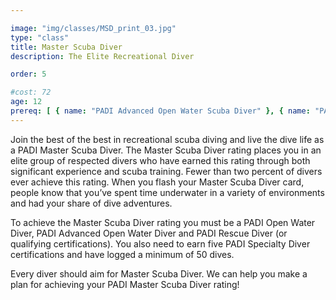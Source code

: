 ```yaml
---

image: "img/classes/MSD_print_03.jpg"
type: "class"
title: Master Scuba Diver
description: The Elite Recreational Diver

order: 5

#cost: 72
age: 12
prereq: [ { name: "PADI Advanced Open Water Scuba Diver" }, { name: "PADI Rescue Diver" }, { name: "50 dives" }, { name: "5 PADI Specialties" } ]
---
```


Join the best of the best in recreational scuba diving and live the dive life as a PADI Master Scuba Diver. The Master Scuba Diver rating places you in an elite group of respected divers who have earned this rating through both significant experience and scuba training. Fewer than two percent of divers ever achieve this rating. When you flash your Master Scuba Diver card, people know that you’ve spent time underwater in a variety of environments and had your share of dive adventures.

To achieve the Master Scuba Diver rating you must be a PADI Open Water Diver, PADI Advanced Open Water Diver and PADI Rescue Diver (or qualifying certifications). You also need to earn five PADI Specialty Diver certifications and have logged a minimum of 50 dives.

Every diver should aim for Master Scuba Diver. We can help you make a plan for achieving your PADI Master Scuba Diver rating!